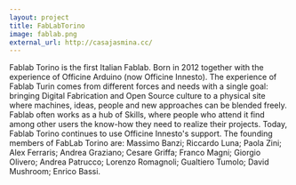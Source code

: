 ```yaml
---
layout: project
title: FabLabTorino
image: fablab.png
external_url: http://casajasmina.cc/
---
```


Fablab Torino is the first Italian Fablab. Born in 2012 together with the experience of Officine Arduino (now Officine Innesto).
The experience of Fablab Turin comes from different forces and needs with a single goal: bringing Digital Fabrication and Open Source culture to a physical site where machines, ideas, people and new approaches can be blended freely.
Fablab often works as a hub of Skills, where people who attend it find among other users the know-how they need to realize their projects.
Today, Fablab Torino continues to use Officine Innesto's support.
The founding members of FabLab Torino are:
Massimo Banzi; Riccardo Luna; Paola Zini; Alex Ferraris; Andrea Graziano; Cesare Griffa; Franco Magni; Giorgio Olivero; Andrea Patrucco; Lorenzo Romagnoli; Gualtiero Tumolo; David Mushroom; Enrico Bassi.
